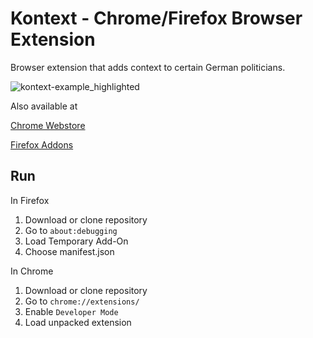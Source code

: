 # Kontext - Chrome/Firefox Browser Extension

Browser extension that adds context to certain German politicians.

![kontext-example_highlighted](https://github.com/moklick/kontext-browser-extension/assets/2857535/0c8278a1-6a33-4428-9d71-02c9ebb9b6b8)


Also available at

[Chrome Webstore](https://chrome.google.com/webstore/detail/kontext/mfphpdgjngbopfjgbpkeablkjhlohmkb?hl=de)

[Firefox Addons](https://addons.mozilla.org/de/firefox/addon/kontext/)

## Run

In Firefox

1. Download or clone repository
1. Go to `about:debugging`
1. Load Temporary Add-On
1. Choose manifest.json

In Chrome

1. Download or clone repository
1. Go to `chrome://extensions/`
1. Enable `Developer Mode`
1. Load unpacked extension
